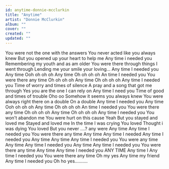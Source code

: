 ```yaml
---
id: anytime-donnie-mcclurkin
title: "Anytime"
artist: "Donnie McClurkin"
album: ""
cover: ""
created: ""
updated: ""
---
```


You were not the one with the answers
You never acted like you always knew
But you opened up your heart to help me
Any time i needed you
Remembering my youth and as am older
You were there through things I went through
Lending me your smile your loving...
Any time I needed you
Any time
Ooh oh oh oh
Any time
Oh oh oh oh
An time I needed you
You were there any time
Oh oh oh oh
Any time
Oh oh oh oh
Any time I needed you
Time of worry and times of silence
A pray and a song that got me through
Yes you are the one I can rely on
Any time I need you
Time of good and times of trouble
Oho oo
Somehow it seems you always knew
You were always right there on a double
On a double
Any time I needed you
Any time
Ooh oh oh oh
Any time
Oh oh oh oh
An time I needed you
You were there any time
Oh oh oh oh
Any time
Oh oh oh oh
Any time I needed you
You won't abandon me
You were hurt on this cause
Yeah
But you stayed and loved me
Stayed and loved me
In the time I was crying
You loved
Thought i was dying
You loved
But you never ....? any were
Any time
Any time
I needed you
You were there any time
Any time
Any time I needed
Any time I needed you
Any time
Any time
Any time I needed you
You were any time
Any time
Any time I needed you
Any time
Any time I needed you
You were there any time
Any time
Any time I needed you
ANY TIME
Any time I
Any time I needed you
You were there any time
Oh my yes
Any time my friend
Any time I needed you
Oh ho yes..........